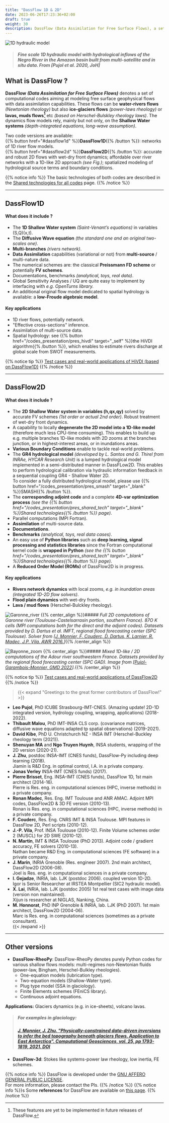 ```yaml
---
title: "DassFlow 1D & 2D"
date: 2023-06-26T17:23:36+02:00
draft: true
weight: 30
description: DassFlow (Data Assimilation for Free Surface Flows), a set of computational codes aiming at modeling free surface geophysical flows with data assimilation capabilities.
---
```


![1D hydraulic model](/images/1D_hydraulic_model.png)
> ##### Fine scale 1D hydraulic model with hydrological inflows of the Negro River in the Amazon basin built from multi-satellite and in situ data. From [Pujol et al. 2020, JoH]

## What is DassFlow ?

**DassFlow** ***(Data Assimilation for Free Surface Flows)*** denotes a set of computational codes aiming at modeling free surface geophysical flows with data assimilation capabilities. These flows can be **water-rivers flows** *(Newtonian rheology)* but also **ice-glaciers flows** *(power-laws rheology)* or **lavas, muds flows[^1]** etc *(based on Herschel-Bulskley rheology laws)*. 
The dynamics flow models rely, mainly but not only, on the **Shallow Water systems** *(depth-integrated equations, long-wave assumption)*.   

[^1]: These features are yet to be implemented in future releases of DassFlow.

Two code versions are available:  
{{% button href="#dassflow1d" %}}**DassFlow1D**{{% /button %}}: networks of 1D river flow models.  
{{% button href="#dassflow2d" %}}**DassFlow2D**{{% /button %}}: accurate and robust 2D flows with wet-dry front dynamics; affordable over river networks with a 1D-like 2D approach *(see Fig.)*; spatialized modeling of hydrological source terms and boundary conditions.  

{{% notice info %}}
The basic technologies of both codes are described in the [Shared technologies for all codes](/codes_presentation/pres_shared_tech) page.
{{% /notice %}}

---


## DassFlow1D
#### What does it include ?
- The **1D Shallow Water system** *(Saint-Venant’s equations)* in variables (S,Q)(x,t).
- The **Diffusive Wave equation** *(the standard one and an original two-scales one)*.
- **Multi-branches** *(rivers network)*.
- **Data Assimilation** capabilities (variational or not) from **multi-source** / multi-nature data.
- The numerical schemes are: the classical **Preissmann FD scheme** or potentially **FV schemes**.
- Documentations, benchmarks *(analytical, toys, real data)*. 
- Global Sensitivity Analyses / UQ are quite easy to implement by interfacing with *e.g. OpenTurns library.*
- An additional original flow model dedicated to spatial hydrology is available: a **low-Froude algebraic model**.  

#### Key applications
- 1D river flows, potentially network.
- "Effective cross-sections" inference.
- Assimilation of multi-source data.
- Spatial hydrology: see {{% button href="/codes_presentation/pres_hivdi" target="_self" %}}the HiVDI algorithm{{% /button %}}, which enables to estimate rivers discharge at global scale from SWOT measurements.

{{% notice tip %}}
[Test cases and real-world applications of HiVDI (based on DassFlow1D)](/examples/ex_hivdi_dassflow1d)
{{% /notice %}}


---


## DassFlow2D
#### What does it include ?
- The **2D Shallow Water system in variables (h,qx,qy)** solved by accurate FV schemes *(1st order or actual 2nd order)*. Robust treatment of wet-dry front dynamics.
- A capability to locally **degenerate the 2D model into a 1D-like model** (therefore much less CPU-time consuming).
This enables to build up e.g. multiple branches 1D-like models with 2D zooms at the branches junction, or in highest-interest areas, or in inundations areas.  
- **Various Boundary Conditions** enable to tackle real-world problems.
- The **GR4 hydrological model** *(developed by L. Santos and G. Thirel from INRAe, HYCAR Research Unit)* is a lumped hydrological model implemented in a semi-distributed manner in DassFLow2D.
This enables to perform hydrological calibration via hydraulic information feedback in a sequential coupling GR4 - Shallow Water 2D.  
To consider a fully distributed hydrological model, please use {{% button href="/codes_presentation/pres_smash" target="_blank" %}}SMASH{{% /button %}}.  
- The **corresponding adjoint code** and a complete **4D-var optimization process** *(see the {{% button href="/codes_presentation/pres_shared_tech" target="_blank" %}}Shared technologies{{% /button %}} page)*. 
- Parallel computations (MPI Fortran).
- **Assimilation** of multi-source data.
- **Documentations**.
- **Benchmarks** *(analytical, toys, real data cases)*. 
- An easy use of **Python libraries** such as **deep learning, signal processing and statistics libraries** since the Fortran computational kernel code is **wrapped in Python** *(see the {{% button href="/codes_presentation/pres_shared_tech" target="_blank" %}}Shared technologies{{% /button %}} page)*.
- A **Reduced Order Model (ROMs)** of DassFlow2D is in progress.

#### Key applications
- **Rivers network dynamics** with local zooms, *e.g. in inundation areas (integrated 1D-2D flow solvers)*.  
- **Flood plain dynamics** with wet-dry fronts.  
- **Lava / mud flows** (Herschel-Bulckley rheology).  

![Garonne_river](/images/df2d_garonne_river.png?width=50pc)
{{% center_align %}}##### *Full 2D computations of Garonne river (Toulouse-Castelsarrasin portion, southern France). 87O K cells (MPI computations both for the direct and the adjoint codes). Datasets provided by D. Dartus et al. IMFT, regional flood forecasting center (SPC Toulouse). Solver from [[J. Monnier, F. Couderc, D. Dartus, K. Larnier, R. Madec, J.P. Vila. AWR 2016.](https://www.sciencedirect.com/science/article/pii/S0309170816302214?via%3Dihub)]*{{% /center_align %}}

![Bayonne_zoom](/images/df2d_bayonne.png?width=25pc)
{{% center_align %}}##### *Mixed 1D-like / 2D computations of the Adour river southwestern France. Datasets provided by the regional flood forecasting center (SPC GAD). Image from [[Pujol-Garambois-Monnier, GMD 2022](https://gmd.copernicus.org/articles/15/6085/2022/)].*{{% /center_align %}}

{{% notice tip %}}
[Test cases and real-world applications of DassFlow2D](/examples/ex_dassflow2d)
{{% /notice %}}  


> {{< expand "Greetings to the great former contributors of DassFlow!" >}}

- <strong>Leo Pujol</strong>, PhD ICUBE Strasbourg-IMT-CNES. (Amazing update! 2D-1D integrated version, hydrology coupling, wrapping, applications) (2018-2022).<br>
- <strong>Thibault Malou</strong>, PhD IMT-INSA CLS corp. (covariance matrices, diffusive wave equations adapted tp spatial observations) (2019-2021).<br>
- <strong>David Kibe</strong>, PhD U. Christchurch NZ - INSA IMT (Herschel-Buckley rheology term (2021)).<br>
- <strong>Shenuyan MA</strong> and <strong>Ngo Truyen Huynh</strong>, INSA students, wrapping of the 2D version (2020-21).<br>
- <strong>J. Zhu</strong>, postdoc INSA-IMT (CNES funds), DassFlow-Py including deep learning (2018).<br>
Jiamin is R&D Eng. in optimal control, I.A. in a private company.<br>
- <strong>Jonas Verley</strong> INSA-IMT (CNES funds) (2017).<br>
- <strong>Pierre Brisset</strong>, Eng. INSA-IMT (CNES funds), DassFlow 1D, 1st main architect (2014-16).<br>
Pierre is Res. eng. in computational sciences (HPC, inverse methods) in a private company.<br>
- <strong>Ronan Madec</strong>, Res. Eng. IMT Toulouse and ANR AMAC. Adjoint MPI codes, DassFlow2D & 3D FE version (2010-13).<br>
Ronan is Res. eng. in computational sciences (HPC, inverse methods) in a private company.<br>
- <strong>F. Couderc</strong>, Res. Eng. CNRS IMT & INSA Toulouse. MPI features in DassFlow 2D, Perl scripts (2010-12).<br>
- <strong>J.-P. Vila</strong>, Prof. INSA Toulouse (2010-12). Finite Volume schemes order 2 (MUSCL) for 2D SWE (2010-12).<br>
- <strong>N. Martin</strong>, IMT & INSA Toulouse (PhD 2013). Adjoint code / gradient accuracy, FE solvers (2010-13).<br>
Nathan became R&D Eng. in computational sciences (FE software) in a private company.<br>
- <strong>J. Marin</strong>, INRIA Grenoble (Res. engineer 2007). 2nd main architect, DassFlow2D (2006-08).<br>
Joel is Res. eng. in computational sciences in a private company.<br>
- <strong>I. Gejadze</strong>, INRIA, lab. LJK (postdoc 2006). coupled version 1D-2D.<br>
Igor is Senior Researcher at IRSTEA Montpellier (SIC2 hydraulic model).<br>
- <strong>X. Lai</strong>, INRIA, lab. LJK (postdoc 2005) 1st real test cases with image data (version non maintained).<br>
Xijun is researcher at NIGLAS, Nanking, China.<br>
- <strong>M. Honnorat</strong>, PhD INP Grenoble & INRIA, lab. LJK (PhD 2007). 1st main architect, DassFlow2D (2004-06).<br>
Marc is Res. eng. in computational sciences (sometimes as a private consultant).<br>
{{< /expand >}}

---


## Other versions

- **DassFlow-RheoPy**: DassFlow-RheoPy denotes purely Python codes for various shallow flows models: multi-regimes non-Newtonian fluids (power-law, Bingham, Herschel-Bulkley rheologies).  
    - One-equation models (lubrication type).
    - Two-equation models (Shallow-Water type).
    - Plug type model (SSA in glaciology).  
    - Finite Elements schemes (FEniCS library).
    - Continuous adjoint equations.

**Applications:** Glaciers dynamics (e.g. in ice-sheets), volcano lavas.

> ##### *For examples in glaciology:*
> ##### *[J. Monnier, J. Zhu. "Physically-constrained data-driven inversions to infer the bed topography beneath glaciers flows. Application to East Antarctica". Computational Geosciences, vol. 25, pp 1793-1819, 2021. DOI](https://link.springer.com/article/10.1007/s10596-021-10070-1)*


- **DassFlow-3d**: Stokes like systems-power law rheology, low inertia, FE schemes.

{{% notice info %}}
DassFlow is developed under the [GNU AFFERO GENERAL PUBLIC LICENSE](https://github.com/teamdigitale/licenses/blob/master/AGPL-3.0-or-later).  
For more information, please contact the PIs.
{{% /notice %}}
{{% notice info %}}s
Some **references** for DassFlow are available on [this page](/shortcuts/references).
{{% /notice %}}
